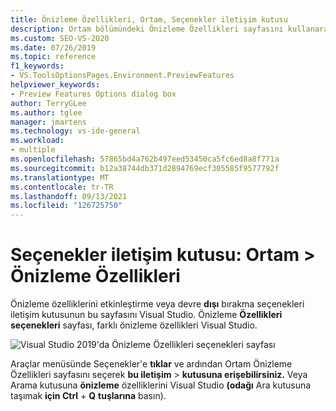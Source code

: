 ```yaml
---
title: Önizleme Özellikleri, Ortam, Seçenekler iletişim kutusu
description: Ortam bölümündeki Önizleme Özellikleri sayfasını kullanarak önizleme özelliklerini etkinleştirmeyi veya devre dışı bırakmayı Visual Studio.
ms.custom: SEO-VS-2020
ms.date: 07/26/2019
ms.topic: reference
f1_keywords:
- VS.ToolsOptionsPages.Environment.PreviewFeatures
helpviewer_keywords:
- Preview Features Options dialog box
author: TerryGLee
ms.author: tglee
manager: jmartens
ms.technology: vs-ide-general
ms.workload:
- multiple
ms.openlocfilehash: 57865bd4a762b497eed53450ca5fc6ed8a8f771a
ms.sourcegitcommit: b12a38744db371d2894769ecf305585f9577792f
ms.translationtype: MT
ms.contentlocale: tr-TR
ms.lasthandoff: 09/13/2021
ms.locfileid: "126725750"
---
```

# <a name="options-dialog-box-environment--preview-features"></a>Seçenekler iletişim kutusu: Ortam \> Önizleme Özellikleri

Önizleme özelliklerini etkinleştirme veya devre **dışı** bırakma seçenekleri iletişim kutusunun bu sayfasını Visual Studio. Önizleme **Özellikleri seçenekleri** sayfası, farklı önizleme özellikleri Visual Studio.

![Visual Studio 2019'da Önizleme Özellikleri seçenekleri sayfası](media/environment-preview-features-page.png)

Araçlar menüsünde Seçenekler'e **tıklar**  ve ardından Ortam Önizleme Özellikleri sayfasını seçerek **bu iletişim**  >  **kutusuna erişebilirsiniz.** Veya Arama kutusuna **önizleme** özelliklerini Visual Studio **(odağı** Ara kutusuna taşımak **için Ctrl** + **Q** **tuşlarına** basın).

